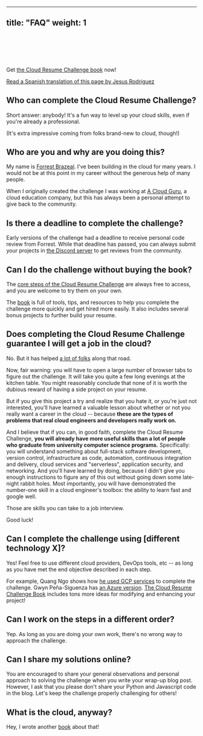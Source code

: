 
---
title: "FAQ"
weight: 1
---

<br>
<br>
<br>
<br>
<br>

<div class="info-msg">
   Get <a href="https://forrestbrazeal.gumroad.com/l/cloud-resume-challenge-book">the Cloud Resume Challenge book</a> now!
</div>

[Read a Spanish translation of this page by Jesus Rodriguez](/faq_es)

## Who can complete the Cloud Resume Challenge?

Short answer: anybody! It's a fun way to level up your cloud skills, even if you're already a professional.

(It's extra impressive coming from folks brand-new to cloud, though!)

## Who are you and why are you doing this?

My name is [Forrest Brazeal](https://forrestbrazeal.com). I've been building in the cloud for many years. I would not be at this point in my career without the generous help of many people.

When I originally created the challenge I was working at [A Cloud Guru](https://acloudguru.com), a cloud education company, but this has always been a personal attempt to give back to the community. 

## Is there a deadline to complete the challenge?
Early versions of the challenge had a deadline to receive personal code review from Forrest. While that deadline has passed, you can always submit your projects in [the Discord server](https://discord.gg/2PTwAth) to get reviews from the community.

## Can I do the challenge without buying the book?

The [core steps of the Cloud Resume Challenge](https://cloudresumechallenge.dev/instructions) are always free to access, and you are welcome to try them on your own.

The [book](https://cloudresumechallenge.dev/book) is full of tools, tips, and resources to help you complete the challenge more quickly and get hired more easily. It also includes several bonus projects to further build your resume.

## Does completing the Cloud Resume Challenge guarantee I will get a job in the cloud?

No. But it has helped [a lot of folks](https://cloudresumechallenge.dev/halloffame) along that road.

Now, fair warning: you will have to open a large number of browser tabs to figure out the challenge. It will take you quite a few long evenings at the kitchen table. You might reasonably conclude that none of it is worth the dubious reward of having a side project on your resume.

But if you give this project a try and realize that you hate it, or you're just not interested, you'll have learned a valuable lesson about whether or not you really want a career in the cloud -- because **these are the types of problems that real cloud engineers and developers really work on.**

And I believe that if you can, in good faith, complete the Cloud Resume Challenge, **you will already have more useful skills than a lot of people who graduate from university computer science programs.** Specifically: you will understand something about full-stack software development, version control, infrastructure as code, automation, continuous integration and delivery, cloud services and "serverless", application security, and networking. And you'll have learned by doing, because I didn't give you enough instructions to figure any of this out without going down some late-night rabbit holes. Most importantly, you will have demonstrated the number-one skill in a cloud engineer's toolbox: the ability to learn fast and google well.

Those are skills you can take to a job interview.

Good luck!

## Can I complete the challenge using [different technology X]?

Yes! Feel free to use different cloud providers, DevOps tools, etc -- as long as you have met the end objective described in each step.

For example, Quang Ngo shows how [he used GCP services](https://medium.com/@quangngotan95/the-cloud-resume-challenge-with-gcp-d331055b667c) to complete the challenge. Gwyn Peña-Siguenza has [an Azure version](https://acloudguru.com/blog/engineering/cloudguruchallenge-your-resume-in-azure). [The Cloud Resume Challenge Book](https://forrestbrazeal.gumroad.com/l/cloud-resume-challenge-book) includes tons more ideas for modifying and enhancing your project!

## Can I work on the steps in a different order?

Yep. As long as you are doing your own work, there's no wrong way to approach the challenge.

## Can I share my solutions online?

You are encouraged to share your general observations and personal approach to solving the challenge when you write your wrap-up blog post. However, I ask that you please don't share your Python and Javascript code in the blog. Let's keep the challenge properly challenging for others!

## What is the cloud, anyway?

Hey, I wrote another [book](https://www.amazon.com/Read-Aloud-Cloud-Innocents-Inside/dp/1119677629/) about that!
